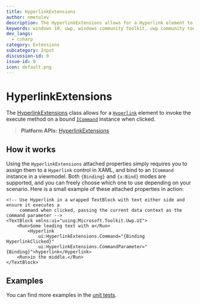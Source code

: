 ```yaml
---
title: HyperlinkExtensions
author: nmetulev
description: The HyperlinkExtensions allows for a Hyperlink element to invoke the execute method on a bound ICommand instance when clicked.
keywords: windows 10, uwp, windows community toolkit, uwp community toolkit, uwp toolkit, Hyperlink, extensions
dev_langs:
  - csharp
category: Extensions
subcategory: Input
discussion-id: 0
issue-id: 0
icon: default.png
---
```


# HyperlinkExtensions

The [HyperlinkExtensions](/dotnet/api/microsoft.toolkit.uwp.ui.hyperlinkextensions) class allows for a [`Hyperlink`](/uwp/api/Windows.UI.Xaml.Documents.Hyperlink) element to invoke the execute method on a bound [`ICommand`](/uwp/api/Windows.UI.Xaml.Input.ICommand) instance when clicked.

> **Platform APIs:** [HyperlinkExtensions](/dotnet/api/microsoft.toolkit.uwp.ui.hyperlinkextensions)

## How it works

Using the `HyperlinkExtensions` attached properties simply requires you to assign them to a `Hyperlink` control in XAML, and bind to an `ICommand` instance in a viewmodel. Both `{Binding}` and `{x:Bind}` modes are supported, and you can freely choose which one to use depending on your scenario. Here is a small example of these attached properties in action:

```xaml
<!-- Use Hyperlink in a wrapped TextBlock with text either side and ensure it executes a
     command when clicked, passing the current data context as the command parameter -->
<TextBlock xmlns:ui="using:Microsoft.Toolkit.Uwp.UI">
    <Run>Some leading text with a</Run>
        <Hyperlink
            ui:HyperlinkExtensions.Command="{Binding HyperlinkClicked}"
            ui:HyperlinkExtensions.CommandParameter="{Binding}">hyperlink</Hyperlink>
    <Run>in the middle.</Run>
</TextBlock>
```

## Examples

You can find more examples in the [unit tests](https://github.com/windows-toolkit/WindowsCommunityToolkit/blob/rel/7.1.0/UnitTests/UnitTests.UWP/Extensions/Test_EnumValuesExtension.cs).
